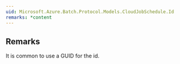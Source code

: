 ```yaml
---  
uid: Microsoft.Azure.Batch.Protocol.Models.CloudJobSchedule.Id  
remarks: *content  
---  
```

  
## Remarks  
 It is common to use a GUID for the id.